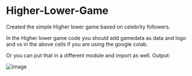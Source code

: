 # Higher-Lower-Game
Created the simple Higher lower game based on celebrity followers.

In the Higher lower game code you should add gamedata as data and logo and vs in the above cells if you are using the google colab.

Or you can put that in a different module and import as well.
Output:

![image](https://github.com/user-attachments/assets/f1150821-fb7f-4f4d-8dec-c81d5db60550)
